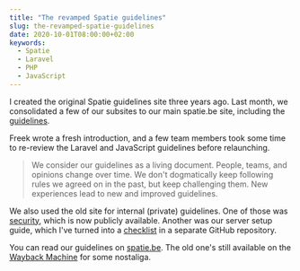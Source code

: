 ```yaml
---
title: "The revamped Spatie guidelines"
slug: the-revamped-spatie-guidelines
date: 2020-10-01T08:00:00+02:00
keywords:
  - Spatie
  - Laravel
  - PHP
  - JavaScript
---
```


I created the original Spatie guidelines site three years ago. Last month, we consolidated a few of our subsites to our main spatie.be site, including the [guidelines](https://spatie.be/guidelines).

<!--more-->

Freek wrote a fresh introduction, and a few team members took some time to re-review the Laravel and JavaScript guidelines before relaunching.

> We consider our guidelines as a living document. People, teams, and opinions change over time. We don't dogmatically keep following rules we agreed on in the past, but keep challenging them. New experiences lead to new and improved guidelines.

We also used the old site for internal (private) guidelines. One of those was [security](https://spatie.be/guidelines/security), which is now publicly available. Another was our server setup guide, which I've turned into a [checklist](https://github.com/spatie/checklist-server-setup) in a separate GitHub repository.

You can read our guidelines on [spatie.be](https://spatie.be/guidelines). The old one's still available on the [Wayback Machine](https://web.archive.org/web/20170820160203if_/https://guidelines.spatie.be/) for some nostaliga.
